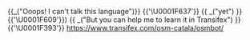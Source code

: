 {{_("Ooops! I can't talk this language")}} {{'\U0001F637'}} {{ _("yet") }} {{'\U0001F609'}})
{{ _("But you can help me to learn it in Transifex") }} {{'\U0001F393'}}
https://www.transifex.com/osm-catala/osmbot/
